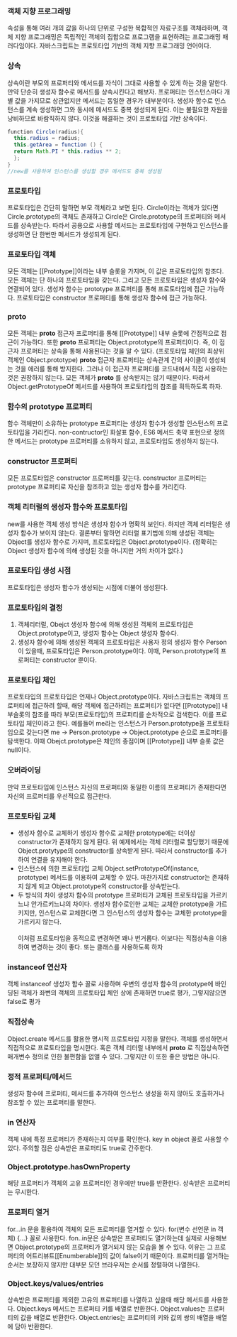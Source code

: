 ### 객체 지향 프로그래밍
속성을 통해 여러 개의 값을 하나의 단위로 구성한 복합적인 자료구조를 객체라하며, 객체 지향 프로그래밍은 독립적인 객체의 집합으로 프로그램을 표현하려는 프로그래밍 패러다임이다.
자바스크립트는 프로토타입 기반의 객체 지향 프로그래밍 언어이다.

### 상속
상속이란 부모의 프로퍼티와 메서드를 자식이 그대로 사용할 수 있게 하는 것을 말한다. 만약 단순히 생성자 함수로 메서드를 상속시킨다고 해보자. 
프로퍼티는 인스턴스마다 개별 값을 가지므로 상관없지만 메서드는 동일한 경우가 대부분이다. 생성자 함수로 인스턴스를 계속 생성하면 그와 동시에 메서드도
중복 생성되게 된다. 이는 불필요한 자원을 낭비하므로 바람직하지 않다. 이것을 해결하는 것이 프로토타입 기반 상속이다.
``` java
function Circle(radius){
  this.radius = radius;
  this.getArea = function () {
  return Math.PI * this.radius ** 2;
  };
}
//new를 사용하여 인스턴스를 생성할 경우 메서드도 중복 생성됨
```

### 프로토타입
프로토타입은 간단히 말하면 부모 객체라고 보면 된다. Circle이라는 객체가 있다면 Circle.prototype의 객체도 존재하고 Circle은 Circle.prototype의 프로퍼티와 메서드를
상속받는다. 따라서 공용으로 사용할 메서드는 프로토타입에 구현하고 인스턴스를 생성하면 단 한번만 메서드가 생성되게 된다.

### 프로토타입 객체
모든 객체는 [[Prototype]]이라는 내부 슬롯을 가지며, 이 값은 프로토타입의 참조다. 모든 객체는 단 하나의 프로토타입을 갖는다. 그리고 모든 프로토타입은 생성자 함수와
연결되어 있다. 생성자 함수는 prototype 프로퍼티를 통해 프로토타입에 접근 가능하다. 프로토타입은 constructor 프로퍼티를 통해 생성자 함수에 접근 가능하다.

###  __proto__
모든 객체는 __proto__ 접근자 프로퍼티를 통해 [[Prototype]] 내부 슬롯에 간접적으로 접근이 가능하다. 또한 __proto__ 프로퍼티는 Object.prototype의 프로퍼티이다.
즉, 이 접근자 프로퍼티는 상속을 통해 사용된다는 것을 알 수 있다. (프로토타입 체인의 최상위 객체인 Object.prototype) __proto__ 접근자 프로퍼티는 상속관계 간의
사이클이 생성되는 것을 에러를 통해 방지한다. 그러나 이 접근자 프로퍼티를 코드내에서 직접 사용하는 것은 권장하지 않는다. 모든 객체가 __proto__ 를 상속받지는 않기
때문이다. 따라서 Object.getPrototypeOf 메서드를 사용하여 프로토타입의 참조를 흭득하도록 하자.

### 함수의 prototype 프로퍼티
함수 객체만이 소유하는 prototype 프로퍼티는 생성자 함수가 생성할 인스턴스의 프로토타입을 가리킨다. non-contructor인 화살표 함수, ES6 메서드 축약 표현으로 정의한 메서드는
prototype 프로퍼티를 소유하지 않고, 프로토타입도 생성하지 않는다.

### constructor 프로퍼티
모든 프로토타입은 constructor 프로퍼티를 갖는다. constructor 프로퍼티는 prototype 프로퍼티로 자신을 참조하고 있는 생성자 함수를 가리킨다.

### 객체 리터럴의 생성자 함수와 프로토타입
new를 사용한 객체 생성 방식은 생성자 함수가 명확히 보인다. 하지만 객체 리터럴은 생성자 함수가 보이지 않는다. 결론부터 말하면 리터럴 표기법에 의해 생성된
객체는 Object를 생성자 함수로 가지며, 프로토타입은 Object.prototype이다. (정확히는 Object 생성자 함수에 의해 생성된 것을 아니지만 거의 차이가 없다.)

### 프로토타입 생성 시점
프로토타입은 생성자 함수가 생성되는 시점에 더불어 생성된다.

### 프로토타입의 결정
1. 객체리터럴, Obejct 생성자 함수에 의해 생성된 객체의 프로토타입은 Object.prototype이고, 생성자 함수는 Object 생성자 함수다.
2. 생성자 함수에 의해 생성된 객체의 프로토타입은 사용자 정의 생성자 함수 Person이 있을때, 프로토타입은 Person.prototype이다. 이때, Person.prototype의 프로퍼티는 constructor 뿐이다.

### 프로토타입 체인
프로토타입의 프로토타입은 언제나 Object.prototype이다. 자바스크립트는 객체의 프로퍼티에 접근하려 할때, 해당 객체에 접근하려는 프로퍼티가 없다면 [[Prototype]] 내부슬롯의
참조를 따라 부모(프로토타입)의 프로퍼티를 순차적으로 검색한다. 이를 프로토타입 체인이라고 한다. 예를들어 me라는 인스턴스가 Person.prototype을 프로토타입으로 갖는다면
me -> Person.prototype -> Object.prototype 순으로 프로퍼티를 탐색한다. 이때 Obejct.prototype은 체인의 종점이며 [[Prototype]] 내부 슬롯 값은 null이다.

### 오버라이딩
만약 프로토타입에 인스턴스 자신의 프로퍼티와 동일한 이름의 프로퍼티가 존재한다면 자신의 프로퍼티를 우선적으로 접근한다.

### 프로토타입 교체
+ 생성자 함수로 교체하기
생성자 함수로 교체한 prototype에는 더이상 constructor가 존재하지 않게 된다. 위 예제에서는 객체 리터럴로 할당했기 때문에 Object.protytype의 constructor를
상속받게 된다. 따라서 constructor를 추가하여 연결을 유지해야 한다.
+ 인스턴스에 의한 프로토타입 교체
Object.setPrototypeOf(instance, prototype) 메서드를 이용하여 교체할 수 있다. 마찬가지로 constructor는 존재하지 않게 되고 Object.prototype의 constructor를 상속받는다.
+ 두 방식의 차이
생성자 함수의 prototype 프로퍼티가 교체된 프로토타입을 가르키느냐 안가르키느냐의 차이다. 생성자 함수로인한 교체는 교체한 prototype을 가르키지만, 인스턴스로 교체한다면
그 인스턴스의 생성자 함수는 교체한 prototype을 가르키지 않는다.<br><br>
이처럼 프로토타입을 동적으로 변경하면 꽤나 번거롭다. 이보다는 직접상속을 이용하여 변경하는 것이 좋다. 또는 클래스를 사용하도록 하자 

### instanceof 연산자
객체 instanceof 생성자 함수 꼴로 사용하며 우변의 생성자 함수의 prototype에 바인딩된 객체가 좌변의 객체의 프로토타입 체인 상에 존재하면 true로 평가, 그렇지않으면 false로 평가

### 직접상속
Object.create 메서드를 활용한 명시적 프로토타입 지정을 말한다. 객체를 생성하면서 직접적으로 프로토타입을 명시한다. 혹은 객체 리터럴 내부에서 __proto__ 로 직접상속하면
매개변수 정의로 인한 불편함을 없앨 수 있다. 그렇지만 이 또한 좋은 방법은 아니다.

### 정적 프로퍼티/메서드
생성자 함수에 프로퍼티, 메서드를 추가하여 인스턴스 생성을 하지 않아도 호출하거나 참조할 수 있는 프로퍼티를 말한다. 

### in 연산자
객체 내에 특정 프로퍼티가 존재하는지 여부를 확인한다. key in object 꼴로 사용할 수 있다. 주의할 점은 상속받은 프로퍼티도 true로 간주한다.

### Object.prototype.hasOwnProperty
해당 프로퍼티가 객체의 고유 프로퍼티인 경우에만 true를 반환한다. 상속받은 프로퍼티는 무시한다.

### 프로퍼티 열거
for...in 문을 활용하여 객체의 모든 프로퍼티를 열거할 수 있다. for(변수 선언문 in 객체) {...} 꼴로 사용한다. fon..in문은 상속받은 프로퍼티도 열거하는데 
실제로 사용해보면 Object.prototype의 프로퍼티가 열거되지 않는 모습을 볼 수 있다. 이유는 그 프로퍼티의 어트리뷰트[[Enumberable]]의 값이 false이기 때문이다.
프로퍼티를 열거하는 순서는 보장하지 않지만 대부분 모던 브라우저는 순서를 정렬하여 나열한다.

### Object.keys/values/entries
상속받은 프로퍼티를 제외한 고유의 프로퍼티를 나열하고 싶을때 해당 메서드를 사용한다. Object.keys 메서드는 프로퍼티 키를 배열로 반환한다.
Object.values는 프로퍼티의 값을 배열로 반환한다. Object.entries는 프로퍼티의 키와 값의 쌍의 배열을 배열에 담아 반환한다.


